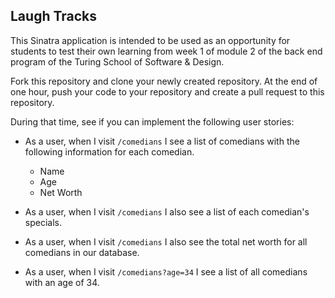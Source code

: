 ## Laugh Tracks

This Sinatra application is intended to be used as an opportunity for students to test their own learning from week 1 of module 2 of the back end program of the Turing School of Software & Design.

Fork this repository and clone your newly created repository. At the end of one hour, push your code to your repository and create a pull request to this repository.

During that time, see if you can implement the following user stories:

* As a user, when I visit `/comedians` I see a list of comedians with the following information for each comedian.
    * Name
    * Age
    * Net Worth

* As a user, when I visit `/comedians` I also see a list of each comedian's specials.

* As a user, when I visit `/comedians` I also see the total net worth for all comedians in our database.

* As a user, when I visit `/comedians?age=34` I see a list of all comedians with an age of 34.
